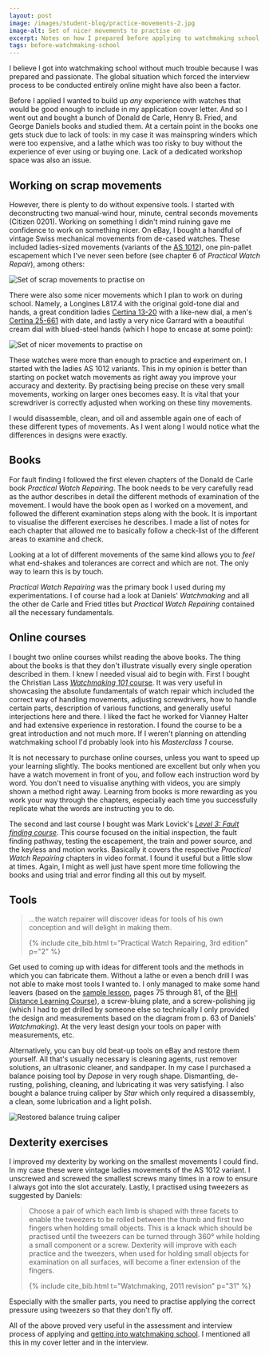 ```yaml
---
layout: post
image: /images/student-blog/practice-movements-2.jpg
image-alt: Set of nicer movements to practise on
excerpt: Notes on how I prepared before applying to watchmaking school; what books I read; what online courses I bought; what tools I restored and made; and some dexterity exercises I practised.
tags: before-watchmaking-school
---
```


I believe I got into watchmaking school without much trouble because I was prepared and passionate. The global situation which forced the interview process to be conducted entirely online might have also been a factor.

Before I applied I wanted to build up *any* experience with watches that would be good enough to include in my application cover letter. And so I went out and bought a bunch of Donald de Carle, Henry B. Fried, and George Daniels books and studied them. At a certain point in the books one gets stuck due to lack of tools: in my case it was mainspring winders which were too expensive, and a lathe which was too risky to buy without the experience of ever using or buying one. Lack of a dedicated workshop space was also an issue.

## Working on scrap movements
However, there is plenty to do without expensive tools. I started with deconstructing two manual-wind hour, minute, central seconds movements (Citizen 0201). Working on something I didn't mind ruining gave me confidence to work on something nicer. On eBay, I bought a handful of vintage Swiss mechanical movements from de-cased watches. These included ladies-sized movements (variants of the [AS 1012](http://www.ranfft.de/cgi-bin/bidfun-db.cgi?10&ranfft&0&2uswk&AS_1012)), one pin-pallet escapement which I've never seen before (see chapter 6 of *Practical Watch Repair*), among others:

![Set of scrap movements to practise on](/images/student-blog/practice-movements-1.jpg)

There were also some nicer movements which I plan to work on during school. Namely, a Longines L817.4 with the original gold-tone dial and hands, a great condition ladies [Certina 13-20](http://www.ranfft.de/cgi-bin/bidfun-db.cgi?10&ranfft&0&2uswk&Certina_13_20) with a like-new dial, a men's [Certina 25-661](http://www.ranfft.de/cgi-bin/bidfun-db.cgi?12&ranfft&0&2uswk&Certina_25_661) with date, and lastly a very nice Garrard with a beautiful cream dial with blued-steel hands (which I hope to encase at some point):

![Set of nicer movements to practise on](/images/student-blog/practice-movements-2.jpg)

These watches were more than enough to practice and experiment on. I started with the ladies AS 1012 variants. This in my opinion is better than starting on pocket watch movements as right away you improve your accuracy and dexterity. By practising being precise on these very small movements, working on larger ones becomes easy. It is vital that your screwdriver is correctly adjusted when working on these tiny movements.

I would disassemble, clean, and oil and assemble again one of each of these different types of movements. As I went along I would notice what the differences in designs were exactly.

## Books
For fault finding I followed the first eleven chapters of the Donald de Carle book *Practical Watch Repairing*. The book needs to be very carefully read as the author describes in detail the different methods of examination of the movement. I would have the book open as I worked on a movement, and followed the different examination steps along with the book. It is important to visualise the different exercises he describes. I made a list of notes for each chapter that allowed me to basically follow a check-list of the different areas to examine and check.

Looking at a lot of different movements of the same kind allows you to *feel* what end-shakes and tolerances are correct and which are not. The only way to learn this is by touch.

*Practical Watch Repairing* was the primary book I used during my experimentations. I of course had a look at Daniels' *Watchmaking* and all the other de Carle and Fried titles but *Practical Watch Repairing* contained all the necessary fundamentals.

## Online courses
I bought two online courses whilst reading the above books. The thing about the books is that they don't illustrate visually every single operation described in them. I knew I needed visual aid to begin with. First I bought the Christian Lass [*Watchmaking 101* course](https://learnwatchmaking.com/product/learn-watchmaking-101/). It was very useful in showcasing the absolute fundamentals of watch repair which included the correct way of handling movements, adjusting screwdrivers, how to handle certain parts, description of various functions, and generally useful interjections here and there. I liked the fact he worked for Vianney Halter and had extensive experience in restoration. I found the course to be a great introduction and not much more. If I weren't planning on attending watchmaking school I'd probably look into his *Masterclass 1* course.

It is not necessary to purchase online courses, unless you want to speed up your learning slightly. The books mentioned are excellent but only when you have a watch movement in front of you, and follow each instruction word by word. You don't need to visualise anything with videos, you are simply shown a method right away. Learning from books is more rewarding as you work your way through the chapters, especially each time you successfully replicate what the words are instructing you to do.

The second and last course I bought was Mark Lovick's [*Level 3: Fault finding course*](https://www.watchrepairlessons.com/product/level-3-fault-finding/). This course focused on the initial inspection, the fault finding pathway, testing the escapement, the train and power source, and the keyless and motion works. Basically it covers the respective *Practical Watch Repairing* chapters in video format. I found it useful but a little slow at times. Again, I might  as well just have spent more time following the books and using trial and error finding all this out by myself.

## Tools
> ...the watch repairer will discover ideas for tools of his own conception and will delight in making them.
>
> {% include cite_bib.html t="Practical Watch Repairing, 3rd edition" p="2" %}

Get used to coming up with ideas for different tools and the methods in which you can fabricate them. Without a lathe or even a bench drill I was not able to make most tools I wanted to. I only managed to make some hand leavers (based on the [sample lesson](https://bhi.co.uk/wp-content/uploads/2019/05/BHI-DLC-Technician-Grade-SAMPLE.pdf), pages 75 through 81, of the [BHI Distance Learning Course](https://bhi.co.uk/training-education/dlc/)), a screw-bluing plate, and a screw-polishing jig (which I had to get drilled by someone else so technically I only provided the design and measurements based on the diagram from p. 63 of Daniels' *Watchmaking*). At the very least design your tools on paper with measurements, etc.

Alternatively, you can buy old beat-up tools on eBay and restore them yourself. All that's usually necessary is cleaning agents, rust remover solutions, an ultrasonic cleaner, and sandpaper. In my case I purchased a balance poising tool by *Depose* in very rough shape. Dismantling, de-rusting, polishing, cleaning, and lubricating it was very satisfying. I also bought a balance truing caliper by *Star* which only required a disassembly, a clean, some lubrication and a light polish.

![Restored balance truing caliper](/images/student-blog/restored-balance-truing-caliper.jpg)

## Dexterity exercises
I improved my dexterity by working on the smallest movements I could find. In my case these were vintage ladies movements of the AS 1012 variant. I unscrewed and screwed the smallest screws many times in a row to ensure I always got into the slot accurately. Lastly, I practised using tweezers as suggested by Daniels:

> Choose a pair of which each limb is shaped with three facets to enable the tweezers to be rolled between the thumb and first two fingers when holding small objects. This is a knack which should be practised until the tweezers can be turned through 360° while holding a small component or a screw. Dexterity will improve with each practice and the tweezers, when used for holding small objects for examination on all surfaces, will become a finer extension of the fingers.
>
> {% include cite_bib.html t="Watchmaking, 2011 revision" p="31" %}

Especially with the smaller parts, you need to practise applying the correct pressure using tweezers so that they don't fly off.

All of the above proved very useful in the assessment and interview process of applying and [getting into watchmaking school](/student-blog/getting-into-watchmaking-school). I mentioned all this in my cover letter and in the interview.
